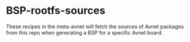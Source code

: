 # BSP-rootfs-sources
These recipes in the meta-avnet will fetch the sources of Avnet packages from this repo when generating a BSP for a specific Avnet board.
